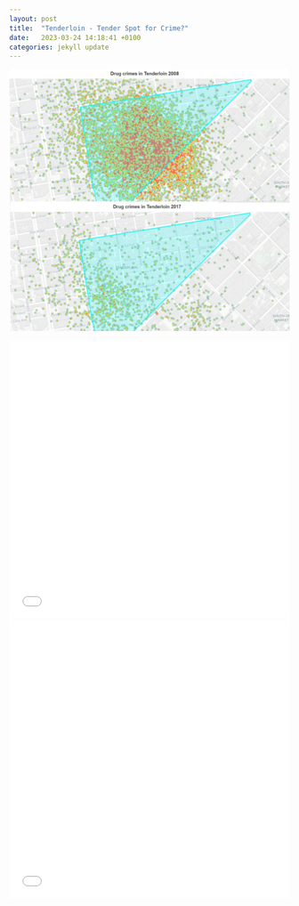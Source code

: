 ```yaml
---
layout: post
title:  "Tenderloin - Tender Spot for Crime?"
date:   2023-03-24 14:18:41 +0100
categories: jekyll update
---
```


![please work2](/drugcrimes.jpg)

<iframe src="/TimeHeatmap.html"
    sandbox="allow-same-origin allow-scripts"
    width="100%"
    height="500"
    scrolling="no"
    seamless="seamless"
    frameborder="0">
</iframe>

<iframe src="/bokeh.html"
    sandbox="allow-same-origin allow-scripts"
    width="100%"
    height="500"
    scrolling="no"
    seamless="seamless"
    frameborder="0">
</iframe>